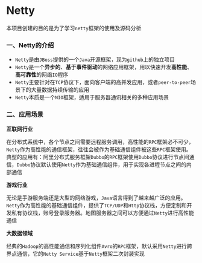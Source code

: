 # Netty

本项目创建的目的是为了学习`netty`框架的使用及源码分析

### 一、Netty的介绍

- `Netty`是由`JBoss`提供的一个`Java`开源框架，现为`github`上的独立项目
- `Netty`是一个**异步的**、**基于事件驱动**的网络应用框架，用以快速开发**高性能**、**高可靠性**的网络`IO`程序
- `Netty`主要针对在`TCP`协议下，面向客户端的高并发应用，或者`peer-to-peer`场景下的大量数据持续传输的应用
- `Netty`本质是一个`NIO`框架，适用于服务器通讯相关的多种应用场景

### 二、应用场景

**互联网行业**

在分布式系统中，各个节点之间需要远程服务调用，高性能的`RPC`框架必不可少，`Netty`作为高性能的通信框架，往往会被作为基础通信组件被这些`RPC`框架使用。典型的应用有：阿里分布式服务框架`Dubbo`的`RPC`框架使用`Dubbo`协议进行节点间通信，`Dubbo`协议默认使用`Netty`作为基础通信组件，用于实现各进程节点之间的内部通信

**游戏行业**

无论是手游服务端还是大型的网络游戏，`Java`语言得到了越来越广泛的应用。`Netty`作为高性能的基础通信组件，提供了`TCP/UDP`和`Http`协议栈，方便定制和开发私有协议栈，账号登录服务器。地图服务器之间可以方便通过`Netty`进行高性能通信

**大数据领域**

经典的`Hadoop`的高性能通信和序列化组件`Avro`的`RPC`框架，默认采用`Netty`进行跨界点通信，它的`Netty Service`基于`Netty`框架二次封装实现

